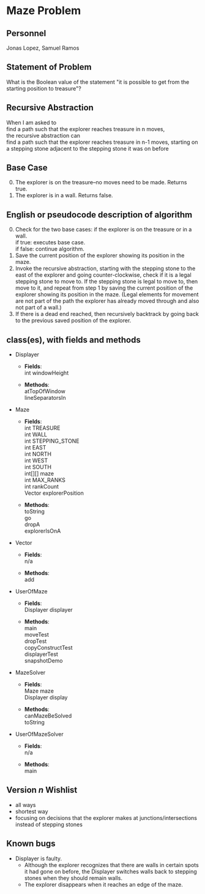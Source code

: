 # Maze Problem

## Personnel
Jonas Lopez, Samuel Ramos

## Statement of Problem
What is the Boolean value of the statement "it is possible to get from the starting position to treasure"?

## Recursive Abstraction
When I am asked to <br />
find a path such that the explorer reaches treasure in n moves, <br />
the recursive abstraction can <br />
find a path such that the explorer reaches treasure in n-1 moves, starting on a stepping stone adjacent to the stepping stone it was on before

## Base Case
0. The explorer is on the treasure–no moves need to be made. Returns true.
1. The explorer is in a wall. Returns false.

## English or pseudocode description of algorithm
0. Check for the two base cases: if the explorer is on the treasure or in a wall. <br />
    if true: executes base case. <br />
    if false: continue algorithm.
1. Save the current position of the explorer showing its position in the maze.  
2. Invoke the recursive abstraction, starting with the stepping stone to the east of the explorer and going counter-clockwise, check if it is a legal stepping stone to move to. If the stepping stone is legal to move to, then move to it, and repeat from step 1 by saving the current position of the explorer showing its position in the maze.
(Legal elements for movement are not part of the path the explorer has already moved through and also not part of a wall.) 
3. If there is a dead end reached, then recursively backtrack by going back to the previous saved position of the explorer.


## class(es), with fields and methods
* Displayer  
  * **Fields**:  
int windowHeight   

  * **Methods**:  
atTopOfWindow  
lineSeparatorsIn  
  
* Maze  
  * **Fields**:  
int TREASURE  
int WALL  
int STEPPING_STONE  
int EAST  
int NORTH  
int WEST  
int SOUTH  
int[][] maze  
int MAX_RANKS  
int rankCount  
Vector explorerPosition  

  * **Methods**:  
toString  
go  
dropA  
explorerIsOnA   
  
* Vector  
  * **Fields**:  
n/a
  
  * **Methods**:  
add
  
* UserOfMaze  
  * **Fields**:  
Displayer displayer  
  
  * **Methods**:    
main  
moveTest  
dropTest  
copyConstructTest  
displayerTest  
snapshotDemo  

* MazeSolver
  * **Fields**:  
Maze maze  
Displayer display  

  * **Methods**:  
canMazeBeSolved  
toString  

* UserOfMazeSolver
  * **Fields**:  
n/a  

  * **Methods**:  
main
  
## Version *n* Wishlist
* all ways
* shortest way
* focusing on decisions that the explorer makes at junctions/intersections instead of stepping stones

## Known bugs
* Displayer is faulty.
  * Although the explorer recognizes that there are walls in certain spots it had gone on before, the Displayer switches walls back to stepping stones when they should remain walls.
  * The explorer disappears when it reaches an edge of the maze.
